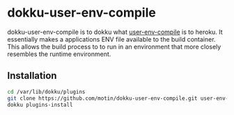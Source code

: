 dokku-user-env-compile
=====================
dokku-user-env-compile is to dokku what [user-env-compile](https://devcenter.heroku.com/articles/labs-user-env-compile) is to heroku. It essentially makes a applications ENV file available to the build container. This allows the build process to to run in an environment that more closely resembles the runtime environment.

## Installation

```sh
cd /var/lib/dokku/plugins
git clone https://github.com/motin/dokku-user-env-compile.git user-env-compile
dokku plugins-install
```
